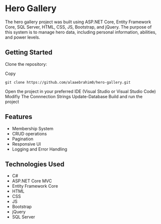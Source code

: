 Hero Gallery
============

The hero gallery project was built using ASP.NET Core, Entity Framework Core, SQL Server, HTML, CSS, JS, Bootstrap, and jQuery. The purpose of this system is to manage hero data, including personal information, abilities, and power levels.

Getting Started
---------------

Clone the repository:

Copy

```
git clone https://github.com/alaaebrahim0/hero-gallery.git

```

Open the project in your preferred IDE (Visual Studio or Visual Studio Code)
Modifiy The Connnection Strings
Update-Database
Build and run the project

Features
--------
-   Membership System
-   CRUD operations
-   Pagination
-   Responsive UI
-   Logging and Error Handling

Technologies Used
-----------------
-   C#
-   ASP.NET Core MVC
-   Entity Framework Core
-   HTML
-   CSS
-   JS
-   Bootstrap
-   jQuery
-   SQL Server
